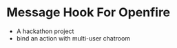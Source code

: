 Message Hook For Openfire
=========================

* A hackathon project
* bind an action with multi-user chatroom
